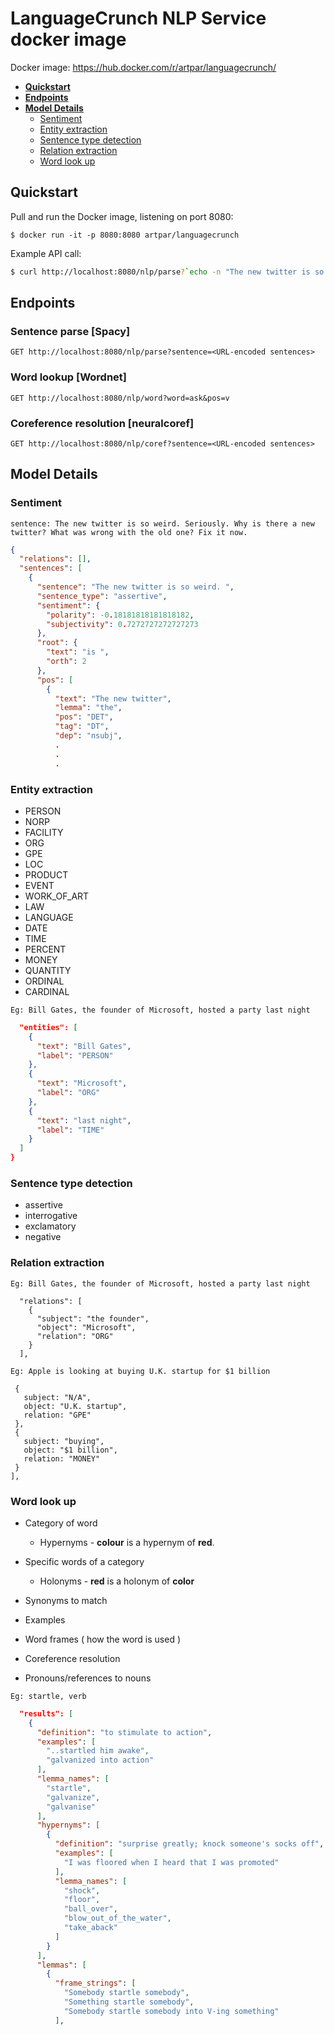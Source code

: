 # LanguageCrunch NLP Service docker image

Docker image: https://hub.docker.com/r/artpar/languagecrunch/

- **[Quickstart](#quickstart)**
- **[Endpoints](#endpoints)**
- **[Model Details](#model-details)**
  - [Sentiment](#sentiment)
  - [Entity extraction](#entity-extraction)
  - [Sentence type detection](#sentence-type-detection)
  - [Relation extraction](#relation-extraction)
  - [Word look up](#word-look-up)

## Quickstart

Pull and run the Docker image, listening on port 8080:

```
$ docker run -it -p 8080:8080 artpar/languagecrunch
```

Example API call:

```bash
$ curl http://localhost:8080/nlp/parse?`echo -n "The new twitter is so weird. Seriously. Why is there a new twitter? What was wrong with the old one? Fix it now." | python -c "import urllib, sys; print(urllib.urlencode({'sentence': sys.stdin.read()}))"`
```

## Endpoints

### Sentence parse [Spacy]

  `GET http://localhost:8080/nlp/parse?sentence=<URL-encoded sentences>`

### Word lookup [Wordnet]

  `GET http://localhost:8080/nlp/word?word=ask&pos=v`

### Coreference resolution [neuralcoref]

  `GET http://localhost:8080/nlp/coref?sentence=<URL-encoded sentences>`

## Model Details

### Sentiment

`sentence: The new twitter is so weird. Seriously. Why is there a new twitter? What was wrong with the old one? Fix it now.`
```json
{
  "relations": [],
  "sentences": [
    {
      "sentence": "The new twitter is so weird. ",
      "sentence_type": "assertive",
      "sentiment": {
        "polarity": -0.18181818181818182,
        "subjectivity": 0.7272727272727273
      },
      "root": {
        "text": "is ",
        "orth": 2
      },
      "pos": [
        {
          "text": "The new twitter",
          "lemma": "the",
          "pos": "DET",
          "tag": "DT",
          "dep": "nsubj",
          .
          .
          .
```

### Entity extraction

- PERSON
- NORP
- FACILITY
- ORG
- GPE
- LOC
- PRODUCT
- EVENT
- WORK_OF_ART
- LAW
- LANGUAGE
- DATE
- TIME
- PERCENT
- MONEY
- QUANTITY
- ORDINAL
- CARDINAL

`Eg: Bill Gates, the founder of Microsoft, hosted a party last night`
```json
  "entities": [
    {
      "text": "Bill Gates",
      "label": "PERSON"
    },
    {
      "text": "Microsoft",
      "label": "ORG"
    },
    {
      "text": "last night",
      "label": "TIME"
    }
  ]
}
```

### Sentence type detection

- assertive
- interrogative
- exclamatory
- negative

### Relation extraction


`Eg: Bill Gates, the founder of Microsoft, hosted a party last night`
```
  "relations": [
    {
      "subject": "the founder",
      "object": "Microsoft",
      "relation": "ORG"
    }
  ],
```


`Eg: Apple is looking at buying U.K. startup for $1 billion`
```[
 {
   subject: "N/A",
   object: "U.K. startup",
   relation: "GPE"
 },
 {
   subject: "buying",
   object: "$1 billion",
   relation: "MONEY"
 }
],

```

### Word look up

- Category of word 
  - Hypernyms - **colour** is a hypernym of **red**.
- Specific words of a category 
  - Holonyms - **red** is a holonym of **color**
- Synonyms to match
- Examples
- Word frames ( how the word is used )

- Coreference resolution
- Pronouns/references to nouns


`Eg: startle, verb` 

```json
  "results": [
    {
      "definition": "to stimulate to action",
      "examples": [
        "..startled him awake",
        "galvanized into action"
      ],
      "lemma_names": [
        "startle",
        "galvanize",
        "galvanise"
      ],
      "hypernyms": [
        {
          "definition": "surprise greatly; knock someone's socks off",
          "examples": [
            "I was floored when I heard that I was promoted"
          ],
          "lemma_names": [
            "shock",
            "floor",
            "ball_over",
            "blow_out_of_the_water",
            "take_aback"
          ]
        }
      ],
      "lemmas": [
        {
          "frame_strings": [
            "Somebody startle somebody",
            "Something startle somebody",
            "Somebody startle somebody into V-ing something"
          ],
```

